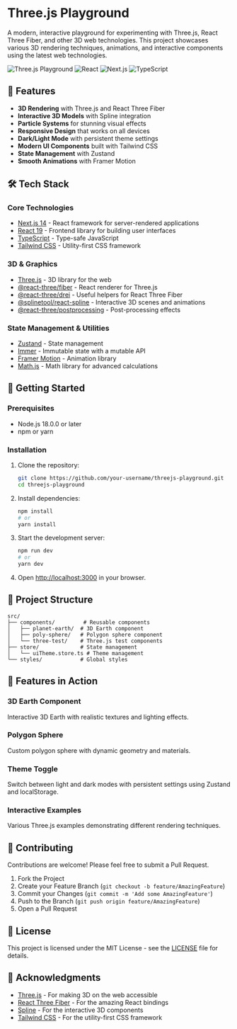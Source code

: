 # Three.js Playground

A modern, interactive playground for experimenting with Three.js, React Three Fiber, and other 3D web technologies. This project showcases various 3D rendering techniques, animations, and interactive components using the latest web technologies.

![Three.js Playground](https://img.shields.io/badge/Three.js-000000?style=for-the-badge&logo=three.js&logoColor=white) ![React](https://img.shields.io/badge/React-20232A?style=for-the-badge&logo=react&logoColor=61DAFB) ![Next.js](https://img.shields.io/badge/Next.js-000000?style=for-the-badge&logo=next.js&logoColor=white) ![TypeScript](https://img.shields.io/badge/TypeScript-007ACC?style=for-the-badge&logo=typescript&logoColor=white)

## 🚀 Features

- **3D Rendering** with Three.js and React Three Fiber
- **Interactive 3D Models** with Spline integration
- **Particle Systems** for stunning visual effects
- **Responsive Design** that works on all devices
- **Dark/Light Mode** with persistent theme settings
- **Modern UI Components** built with Tailwind CSS
- **State Management** with Zustand
- **Smooth Animations** with Framer Motion

## 🛠 Tech Stack

### Core Technologies
- [Next.js 14](https://nextjs.org/) - React framework for server-rendered applications
- [React 19](https://react.dev/) - Frontend library for building user interfaces
- [TypeScript](https://www.typescriptlang.org/) - Type-safe JavaScript
- [Tailwind CSS](https://tailwindcss.com/) - Utility-first CSS framework

### 3D & Graphics
- [Three.js](https://threejs.org/) - 3D library for the web
- [@react-three/fiber](https://github.com/pmndrs/react-three-fiber) - React renderer for Three.js
- [@react-three/drei](https://github.com/pmndrs/drei) - Useful helpers for React Three Fiber
- [@splinetool/react-spline](https://spline.design/) - Interactive 3D scenes and animations
- [@react-three/postprocessing](https://github.com/pmndrs/react-postprocessing) - Post-processing effects

### State Management & Utilities
- [Zustand](https://github.com/pmndrs/zustand) - State management
- [Immer](https://immerjs.github.io/immer/) - Immutable state with a mutable API
- [Framer Motion](https://www.framer.com/motion/) - Animation library
- [Math.js](https://mathjs.org/) - Math library for advanced calculations

## 🚀 Getting Started

### Prerequisites
- Node.js 18.0.0 or later
- npm or yarn

### Installation

1. Clone the repository:
   ```bash
   git clone https://github.com/your-username/threejs-playground.git
   cd threejs-playground
   ```

2. Install dependencies:
   ```bash
   npm install
   # or
   yarn install
   ```

3. Start the development server:
   ```bash
   npm run dev
   # or
   yarn dev
   ```

4. Open [http://localhost:3000](http://localhost:3000) in your browser.

## 🎨 Project Structure

```
src/
├── components/         # Reusable components
│   ├── planet-earth/  # 3D Earth component
│   ├── poly-sphere/   # Polygon sphere component
│   └── three-test/    # Three.js test components
├── store/             # State management
│   └── uiTheme.store.ts # Theme management
└── styles/            # Global styles
```

## 🌟 Features in Action

### 3D Earth Component
Interactive 3D Earth with realistic textures and lighting effects.

### Polygon Sphere
Custom polygon sphere with dynamic geometry and materials.

### Theme Toggle
Switch between light and dark modes with persistent settings using Zustand and localStorage.

### Interactive Examples
Various Three.js examples demonstrating different rendering techniques.

## 🤝 Contributing

Contributions are welcome! Please feel free to submit a Pull Request.

1. Fork the Project
2. Create your Feature Branch (`git checkout -b feature/AmazingFeature`)
3. Commit your Changes (`git commit -m 'Add some AmazingFeature'`)
4. Push to the Branch (`git push origin feature/AmazingFeature`)
5. Open a Pull Request

## 📄 License

This project is licensed under the MIT License - see the [LICENSE](LICENSE) file for details.

## 🙏 Acknowledgments

- [Three.js](https://threejs.org/) - For making 3D on the web accessible
- [React Three Fiber](https://github.com/pmndrs/react-three-fiber) - For the amazing React bindings
- [Spline](https://spline.design/) - For the interactive 3D components
- [Tailwind CSS](https://tailwindcss.com/) - For the utility-first CSS framework
